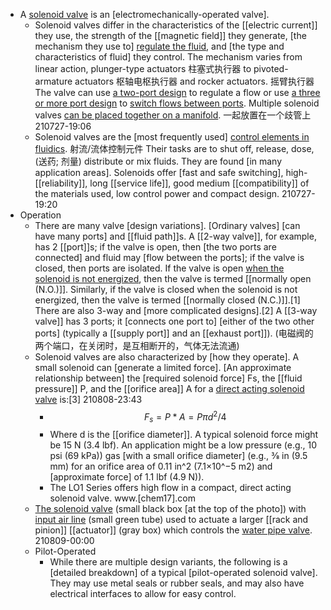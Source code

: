 - A [solenoid valve](https://en.wikipedia.org/wiki/File:Solonoid_valves.jpg) is an [electromechanically-operated valve].
    - Solenoid valves differ in the characteristics of the [[electric current]] they use, the strength of the [[magnetic field]] they generate, [the mechanism they use to] [regulate the fluid](((gTWN92-mX))), and [the type and characteristics of fluid] they control. The mechanism varies from linear action, plunger-type actuators 柱塞式执行器 to pivoted-armature actuators 枢轴电枢执行器 and rocker actuators. 摇臂执行器 The valve can use [a two-port design](((UiutzCc9x))) to regulate a flow or use [a three or more port design](((Iw67PXD7W))) to [switch flows between ports](((o7E0Xjbbo))). Multiple solenoid valves [can be placed together on a manifold]([[manifold]]). 一起放置在一个歧管上
210727-19:06
    - Solenoid valves are the [most frequently used] [control elements in fluidics]([[fluidics]]). 射流/流体控制元件 Their tasks are to shut off, release, dose, (送药; 剂量) distribute or mix fluids. They are found [in many application areas]. Solenoids offer [fast and safe switching], high-[[reliability]], long [[service life]], good medium [[compatibility]] of the materials used, low control power and compact design.
210727-19:20
- Operation
    - There are many valve [design variations]. [Ordinary valves] [can have many ports] and [[fluid path]]s. A [[2-way valve]], for example, has 2 [[port]]s; if the valve is open, then [the two ports are connected] and fluid may [flow between the ports]; if the valve is closed, then ports are isolated. If the valve is open [when the solenoid is not energized](((kipz2ZEEv))), then the valve is termed [[normally open (N.O.)]]. Similarly, if the valve is closed when the solenoid is not energized, then the valve is termed [[normally closed (N.C.)]].[1] There are also 3-way and [more complicated designs].[2] A [[3-way valve]] has 3 ports; it [connects one port to] [either of the two other ports] (typically a [[supply port]] and an [[exhaust port]]). 
(电磁阀的两个端口，在关闭时，是互相断开的，气体无法流通)
    - Solenoid valves are also characterized by [how they operate]. A small solenoid can [generate a limited force]. [An approximate relationship between] the [required solenoid force] Fs, the [[fluid pressure]] P, and the [[orifice area]] A for a [direct acting solenoid valve](((UiutzCc9x))) is:[3]
210808-23:43
        - $${\displaystyle F_{s}=P*A=P\pi d^{2}/4}$$
        - Where d is the [[orifice diameter]]. A typical solenoid force might be 15 N (3.4 lbf). An application might be a low pressure (e.g., 10 psi (69 kPa)) gas [with a small orifice diameter] (e.g., 3⁄8 in (9.5 mm) for an orifice area of 0.11 in^2 (7.1×10^−5 m2) and [approximate force] of 1.1 lbf (4.9 N)).
        - The LO1 Series offers high flow in a compact, direct acting solenoid valve. www.[chem17].com
    - [The solenoid valve](https://en.wikipedia.org/wiki/File:Pneumatic_Rack_and_Pinion_Actuators.JPG) (small black box [at the top of the photo]) with [input air line](((6VB3eft5s))) (small green tube) used to actuate a larger [[rack and pinion]] [[actuator]] (gray box) which controls the [water pipe valve](((b3NBK4uiU))). 
210809-00:00
    - Pilot-Operated
        - While there are multiple design variants, the following is a [detailed breakdown] of a typical [pilot-operated solenoid valve]. They may use metal seals or rubber seals, and may also have electrical interfaces to allow for easy control.
